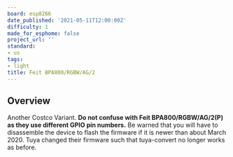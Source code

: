```yaml
---
board: esp8266
date_published: '2021-05-11T12:00:00Z'
difficulty: 1
made_for_esphome: false
project_url: ''
standard:
- us
tags:
- light
title: Feit BPA800/RGBW/AG/2
---
```


## Overview

Another Costco Variant. **Do not confuse with Feit BPA800/RGBW/AG/2(P) as they use different GPIO pin numbers.**
Be warned that you will have to disassemble the device to flash the firmware if it is newer than about March 2020.
Tuya changed their firmware such that tuya-convert no longer works as before.